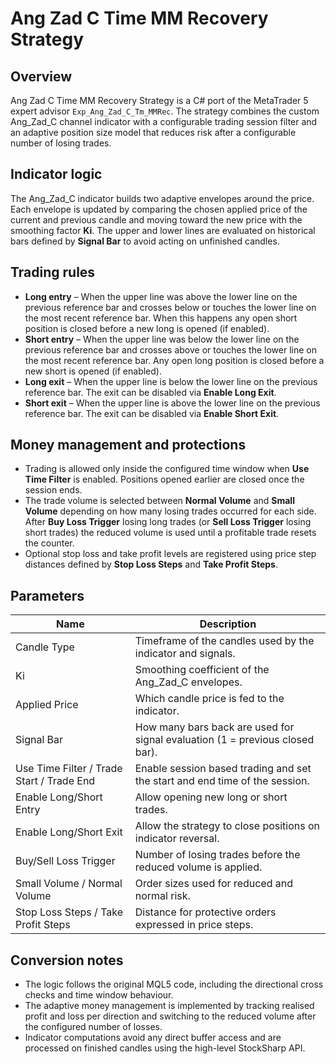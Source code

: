 # Ang Zad C Time MM Recovery Strategy

## Overview
Ang Zad C Time MM Recovery Strategy is a C# port of the MetaTrader 5 expert advisor `Exp_Ang_Zad_C_Tm_MMRec`. The strategy combines the custom Ang_Zad_C channel indicator with a configurable trading session filter and an adaptive position size model that reduces risk after a configurable number of losing trades.

## Indicator logic
The Ang_Zad_C indicator builds two adaptive envelopes around the price. Each envelope is updated by comparing the chosen applied price of the current and previous candle and moving toward the new price with the smoothing factor **Ki**. The upper and lower lines are evaluated on historical bars defined by **Signal Bar** to avoid acting on unfinished candles.

## Trading rules
* **Long entry** – When the upper line was above the lower line on the previous reference bar and crosses below or touches the lower line on the most recent reference bar. When this happens any open short position is closed before a new long is opened (if enabled).
* **Short entry** – When the upper line was below the lower line on the previous reference bar and crosses above or touches the lower line on the most recent reference bar. Any open long position is closed before a new short is opened (if enabled).
* **Long exit** – When the upper line is below the lower line on the previous reference bar. The exit can be disabled via **Enable Long Exit**.
* **Short exit** – When the upper line is above the lower line on the previous reference bar. The exit can be disabled via **Enable Short Exit**.

## Money management and protections
* Trading is allowed only inside the configured time window when **Use Time Filter** is enabled. Positions opened earlier are closed once the session ends.
* The trade volume is selected between **Normal Volume** and **Small Volume** depending on how many losing trades occurred for each side. After **Buy Loss Trigger** losing long trades (or **Sell Loss Trigger** losing short trades) the reduced volume is used until a profitable trade resets the counter.
* Optional stop loss and take profit levels are registered using price step distances defined by **Stop Loss Steps** and **Take Profit Steps**.

## Parameters
| Name | Description |
| ---- | ----------- |
| Candle Type | Timeframe of the candles used by the indicator and signals. |
| Ki | Smoothing coefficient of the Ang_Zad_C envelopes. |
| Applied Price | Which candle price is fed to the indicator. |
| Signal Bar | How many bars back are used for signal evaluation (1 = previous closed bar). |
| Use Time Filter / Trade Start / Trade End | Enable session based trading and set the start and end time of the session. |
| Enable Long/Short Entry | Allow opening new long or short trades. |
| Enable Long/Short Exit | Allow the strategy to close positions on indicator reversal. |
| Buy/Sell Loss Trigger | Number of losing trades before the reduced volume is applied. |
| Small Volume / Normal Volume | Order sizes used for reduced and normal risk. |
| Stop Loss Steps / Take Profit Steps | Distance for protective orders expressed in price steps. |

## Conversion notes
* The logic follows the original MQL5 code, including the directional cross checks and time window behaviour.
* The adaptive money management is implemented by tracking realised profit and loss per direction and switching to the reduced volume after the configured number of losses.
* Indicator computations avoid any direct buffer access and are processed on finished candles using the high-level StockSharp API.
